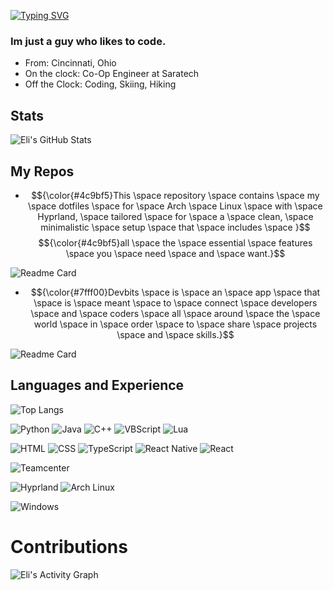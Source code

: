[![Typing SVG](https://readme-typing-svg.demolab.com?font=Hurmit+Nerd+Font&size=25&duration=2000&pause=4000&color=BFBFBF&vCenter=true&width=435&lines=%3C+Eli+%3E+Hello+%3C+%2F+Fouts+%3E)](https://git.io/typing-svg)

### Im just a guy who likes to code.

- From: Cincinnati, Ohio
- On the clock: Co-Op Engineer at Saratech
- Off the Clock: Coding, Skiing, Hiking

## Stats

![Eli's GitHub Stats](https://github-readme-stats.vercel.app/api?username=elifouts&show_icons=true&theme=github_dark_dimmed) 


## My Repos

- $${\color{#4c9bf5}This \space repository \space contains \space my \space dotfiles \space for \space Arch \space Linux \space with \space Hyprland, \space tailored \space for \space a \space clean, \space minimalistic \space setup \space that \space includes \space }$$
$${\color{#4c9bf5}all \space the \space essential \space features \space you \space need \space and \space want.}$$


![Readme Card](https://github-readme-stats.vercel.app/api/pin/?username=elifouts&repo=Dotfiles&theme=github_dark_dimmed)

- $${\color{#7fff00}Devbits \space is \space an \space app \space that \space is \space meant \space to \space connect \space developers \space and \space coders \space all \space around \space the \space world \space in \space order \space to \space share \space projects \space and \space skills.}$$

![Readme Card](https://github-readme-stats.vercel.app/api/pin/?username=DerekCorniello&repo=Devbits&theme=chartreuse-dark)

## Languages and Experience
![Top Langs](https://github-readme-stats.vercel.app/api/top-langs/?username=elifouts&layout=donut&theme=github_dark_dimmed)

![Python](https://img.shields.io/badge/-Python-3776AB?logo=python&logoColor=white)
![Java](https://img.shields.io/badge/-Java-007396?logo=java&logoColor=white)
![C++](https://img.shields.io/badge/-C++-00599C?logo=c%2B%2B&logoColor=white)
![VBScript](https://img.shields.io/badge/-VBScript-00BCD4?logo=visualstudio&logoColor=white)
![Lua](https://img.shields.io/badge/-Lua-2C2D72?logo=lua&logoColor=white)

![HTML](https://img.shields.io/badge/-HTML-E34F26?logo=html5&logoColor=white)
![CSS](https://img.shields.io/badge/-CSS-1572B6?logo=css3&logoColor=white)
![TypeScript](https://img.shields.io/badge/-TypeScript-3178C6?logo=typescript&logoColor=white)
![React Native](https://img.shields.io/badge/-React%20Native-61DAFB?logo=react&logoColor=white)
![React](https://img.shields.io/badge/-React-61DAFB?logo=react&logoColor=white)

![Teamcenter](https://img.shields.io/badge/-Teamcenter-005073?logo=siemens&logoColor=white)


![Hyprland](https://img.shields.io/badge/-Hyprland-009688?logo=wayland&logoColor=white)
![Arch Linux](https://img.shields.io/badge/-Arch_Linux-1793D1?logo=archlinux&logoColor=white)

![Windows](https://img.shields.io/badge/-Windows-0078D6?logo=windows&logoColor=white)

# Contributions
![Eli's Activity Graph](https://github-readme-activity-graph.vercel.app/graph?username=elifouts&theme=github-dark-dimmed)
